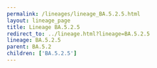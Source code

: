 ```yaml
---
permalink: /lineages/lineage_BA.5.2.5.html
layout: lineage_page
title: Lineage BA.5.2.5
redirect_to: ../lineage.html?lineage=BA.5.2.5
lineage: BA.5.2.5
parent: BA.5.2
children: ['BA.5.2.5']
---
```

